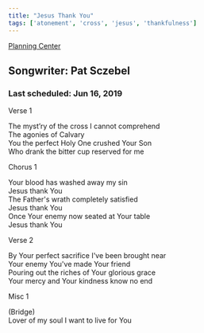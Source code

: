 ```yaml
---
title: "Jesus Thank You"
tags: ['atonement', 'cross', 'jesus', 'thankfulness']
---
```


[Planning Center](https://services.planningcenteronline.com/songs/13557045)

## Songwriter: Pat Sczebel
### Last scheduled: Jun 16, 2019          

Verse 1  
  
The myst’ry of the cross I cannot comprehend  
The agonies of Calvary  
You the perfect Holy One crushed Your Son  
Who drank the bitter cup reserved for me  
  
Chorus 1  
  
Your blood has washed away my sin  
Jesus thank You  
The Father's wrath completely satisfied  
Jesus thank You  
Once Your enemy now seated at Your table  
Jesus thank You  
  
Verse 2  
  
By Your perfect sacrifice I've been brought near  
Your enemy You've made Your friend  
Pouring out the riches of Your glorious grace  
Your mercy and Your kindness know no end  
  
Misc 1  
  
(Bridge)  
Lover of my soul I want to live for You
